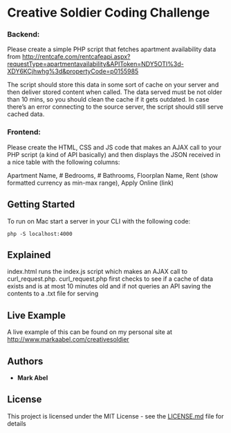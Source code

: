 # Creative Soldier Coding Challenge

### Backend:

Please create a simple PHP script that fetches apartment availability data from http://rentcafe.com/rentcafeapi.aspx?requestType=apartmentavailability&APIToken=NDY5OTI%3d-XDY6KCjhwhg%3d&propertyCode=p0155985

The script should store this data in some sort of cache on your server and then deliver stored content when called. The data served must be not older than 10 mins, so you should clean the cache if it gets outdated. In case there’s an error connecting to the source server, the script should still serve cached data.

### Frontend:

Please create the HTML, CSS and JS code that makes an AJAX call to your PHP script (a kind of API basically) and then displays the JSON received in a nice table with the following columns:

Apartment Name, # Bedrooms, # Bathrooms, Floorplan Name, Rent (show formatted currency as min-max range), Apply Online (link)

## Getting Started

To run on Mac start a server in your CLI with the following code:

```
php -S localhost:4000 
```

## Explained

index.html runs the index.js script which makes an AJAX call to curl_request.php.  curl_request.php first checks to see if a cache of data exists and is at most 10 minutes old and if not queries an API saving the contents to a .txt file for serving

## Live Example

A live example of this can be found on my personal site at http://www.markaabel.com/creativesoldier

## Authors

* **Mark Abel** 

## License

This project is licensed under the MIT License - see the [LICENSE.md](LICENSE.md) file for details
